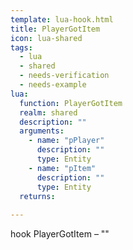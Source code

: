 ```yaml
---
template: lua-hook.html
title: PlayerGotItem
icon: lua-shared
tags:
  - lua
  - shared
  - needs-verification
  - needs-example
lua:
  function: PlayerGotItem
  realm: shared
  description: ""
  arguments:
    - name: "pPlayer"
      description: ""
      type: Entity
    - name: "pItem"
      description: ""
      type: Entity
  returns:
    
---
```


<div class="lua__search__keywords">
hook PlayerGotItem &#x2013; ""
</div>
